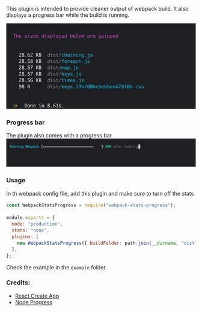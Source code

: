 This plugin is intended to provide cleaner output of webpack build. It also displays a progress bar while the build is running.

<img src="./screenshot.png">

### Progress bar

The plugin also comes with a progress bar
<img src="./screenshot2.png">

### Usage

In th webpack config file, add this plugin and make sure to turn off the stats

```js
const WebpackStatsProgress = require("webpack-stats-progress");

module.exports = {
  mode: "production",
  stats: "none",
  plugins: [
    new WebpackStatsProgress({ buildFolder: path.join(__dirname, "dist") }),
  ],
};
```

Check the example in the `example` folder.

### Credits:

- <a href="https://github.com/facebook/create-react-app">React Create App</a>
- <a href="https://github.com/visionmedia/node-progress">Node Progress</a>
